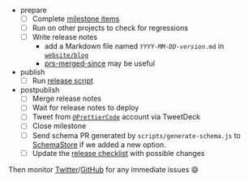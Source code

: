 - prepare
  - [ ] Complete [milestone items](https://github.com/prettier/prettier/milestones)
  - [ ] Run on other projects to check for regressions
  - [ ] Write release notes
    - add a Markdown file named <code>*YYYY*-*MM*-*DD*-*version*.md</code> in [`website/blog`](https://github.com/prettier/prettier/tree/master/website/blog)
    - [prs-merged-since](https://npm.im/prs-merged-since) may be useful
- publish
  - [ ] Run [release script](https://github.com/prettier/prettier/tree/master/scripts/release)
- postpublish
  - [ ] Merge release notes
  - [ ] Wait for release notes to deploy
  - [ ] Tweet from [`@PrettierCode`](https://twitter.com/PrettierCode) account via TweetDeck
  - [ ] Close milestone
  - [ ] Send schema PR generated by `scripts/generate-schema.js` to [SchemaStore](https://github.com/SchemaStore/schemastore/blob/master/src/schemas/json/prettierrc.json) if we added a new option.
  - [ ] Update the [release checklist](https://github.com/prettier/prettier/wiki/Release-Checklist) with possible changes

Then monitor [Twitter](https://twitter.com/search?q=%40PrettierCode&src=typed_query&f=live)/[GitHub](https://github.com/prettier/prettier/issues) for any immediate issues 😄